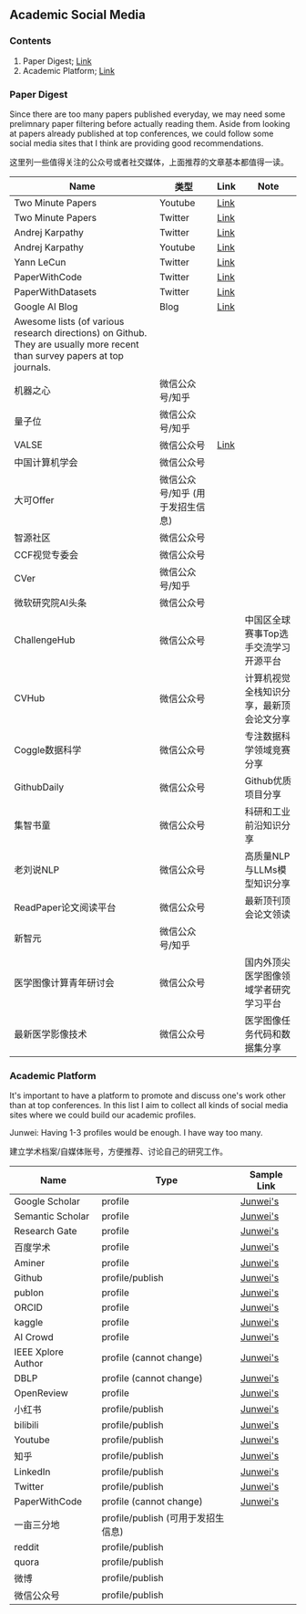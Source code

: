 ## Academic Social Media

### Contents
1. Paper Digest; [Link](#paper-digest)
2. Academic Platform; [Link](#academic-platform)

### Paper Digest

Since there are too many papers published everyday, we may need some prelimnary paper filtering before actually reading them.
Aside from looking at papers already published at top conferences, we could follow some social media sites that I think are providing good recommendations.

这里列一些值得关注的公众号或者社交媒体，上面推荐的文章基本都值得一读。

| Name                            | 类型                             | Link                                                     | Note |
|---------------------------------|----------------------------------|----------------------------------------------------------|----------------------------------------------------------|
| Two Minute Papers               | Youtube                          | [Link](https://www.youtube.com/channel/UCbfYPyITQ-7l4upoX8nvctg) |
| Two Minute Papers               | Twitter                          | [Link](https://twitter.com/twominutepapers) |
| Andrej Karpathy                 | Twitter                          | [Link](https://twitter.com/karpathy)                             |
| Andrej Karpathy                 | Youtube                          | [Link](https://www.youtube.com/c/AndrejKarpathy)                             |
| Yann LeCun                      | Twitter                          | [Link](https://twitter.com/ylecun)                               |
| PaperWithCode                      | Twitter                          | [Link](https://twitter.com/paperswithcode)     |
| PaperWithDatasets                      | Twitter                          | [Link](https://twitter.com/paperswithdata)     |
| Google AI Blog | Blog                    | [Link](https://ai.googleblog.com/)                              |
| Awesome lists (of various research directions) on Github. They are usually more recent than survey papers at top journals.||
| 机器之心                        | 微信公众号/知乎                  |                                                          |
| 量子位                          | 微信公众号/知乎                  |                                                          |
| VALSE                           | 微信公众号                       | [Link](http://valser.org/)                                       |
| 中国计算机学会                  | 微信公众号                       |                                                          |
| 大可Offer                       | 微信公众号/知乎 (用于发招生信息) |                                                          |
| 智源社区                        | 微信公众号                       |                                                          |
| CCF视觉专委会                   | 微信公众号                       |                                                          |
| CVer                            | 微信公众号/知乎                  |                                                          |
| 微软研究院AI头条                | 微信公众号                       |                                                          |
| ChallengeHub               | 微信公众号                      |                                                          | 中国区全球赛事Top选手交流学习开源平台 |
| CVHub               | 微信公众号                      |                                                          | 计算机视觉全栈知识分享，最新顶会论文分享 |
| Coggle数据科学               | 微信公众号                      |                                                          | 专注数据科学领域竞赛分享 |
| GithubDaily              | 微信公众号                      |                                                          | Github优质项目分享 |
| 集智书童             | 微信公众号                      |                                                          | 科研和工业前沿知识分享 |
| 老刘说NLP             | 微信公众号                      |                                                          | 高质量NLP与LLMs模型知识分享 |
| ReadPaper论文阅读平台            | 微信公众号                      |                                                          | 最新顶刊顶会论文领读 |
| 新智元            | 微信公众号/知乎                      |                                                          |  |
| 医学图像计算青年研讨会           | 微信公众号                      |                                                          | 国内外顶尖医学图像领域学者研究学习平台 |
| 最新医学影像技术           | 微信公众号                      |                                                          | 医学图像任务代码和数据集分享 |

### Academic Platform

It's important to have a platform to promote and discuss one's work other than at top conferences. In this list I aim to collect all kinds of social media sites where we could build our academic profiles.

Junwei: Having 1-3 profiles would be enough. I have way too many.

建立学术档案/自媒体账号，方便推荐、讨论自己的研究工作。

| Name               | Type                               | Sample Link                                                        |
|--------------------|------------------------------------|---------------------------------------------------------------------|
| Google Scholar     | profile                            | [Junwei's](https://scholar.google.com/citations?hl=en&user=bMedjfUAAAAJ)        |
| Semantic Scholar   | profile                            | [Junwei's](https://www.semanticscholar.org/author/Junwei-Liang/1915796)         |
| Research Gate      | profile                            | [Junwei's](https://www.researchgate.net/profile/Junwei_Liang3)                  |
| 百度学术           | profile                            | [Junwei's](https://xueshu.baidu.com/scholarID/CN-BX8YQS9J)                      |
| Aminer             | profile                            | [Junwei's](https://www.aminer.cn/profile/junwei-liang/562cb48c45cedb3398c9e13b) |
| Github             | profile/publish                    | [Junwei's](https://github.com/JunweiLiang)                                      |
| publon             | profile                            | [Junwei's](https://www.webofscience.com/wos/author/record/AAC-2513-2019)        |
| ORCID              | profile                            | [Junwei's](https://orcid.org/my-orcid?orcid=0000-0003-2219-5569)                |
| kaggle             | profile                            | [Junwei's](https://www.kaggle.com/junweiliang1114)                              |
| AI Crowd           | profile                            | [Junwei's](https://www.aicrowd.com/participants/junwei_liang)                   |
| IEEE Xplore Author | profile (cannot change)            | [Junwei's](https://ieeexplore.ieee.org/author/37086035452)                      |
| DBLP | profile (cannot change)            | [Junwei's](https://dblp.org/pid/62/10704-1.html)                      |
| OpenReview | profile           | [Junwei's](https://openreview.net/profile?id=~Junwei_Liang1)                      |
| 小红书             | profile/publish                    | [Junwei's](https://www.xiaohongshu.com/user/profile/62c3a783000000001b02b099)   |
| bilibili           | profile/publish                    | [Junwei's](https://space.bilibili.com/1746376957)                               |
| Youtube            | profile/publish                    | [Junwei's](https://www.youtube.com/channel/UC-z7ZWp8Rbu2xhxnbAL_bRQ)            |
| 知乎               | profile/publish                    | [Junwei's](https://www.zhihu.com/people/junwei-liang-50)                        |
| LinkedIn           | profile/publish                    | [Junwei's](https://www.linkedin.com/in/junweiliang/)                            |
| Twitter            | profile/publish                    | [Junwei's](https://twitter.com/JunweilLiang)                                    |
| PaperWithCode      | profile (cannot change)            | [Junwei's](https://paperswithcode.com/search?q=author%3AJunwei+Liang)           |
| 一亩三分地         | profile/publish (可用于发招生信息) |                                                                     |
| reddit             | profile/publish                    |                                                                     |
| quora              | profile/publish                    |                                                                     |
| 微博               | profile/publish                    |                                                                     |
| 微信公众号         | profile/publish                    |                                                                     |
